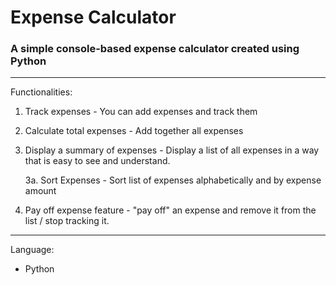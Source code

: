 # Expense Calculator
### A simple console-based expense calculator created using Python
---
Functionalities:
1. Track expenses - You can add expenses and track them
2. Calculate total expenses - Add together all expenses
3. Display a summary of expenses - Display a list of all expenses in a way that is easy to see and understand.

   3a. Sort Expenses - Sort list of expenses alphabetically and by expense amount

4. Pay off expense feature - "pay off" an expense and remove it from the list / stop tracking it.
---
Language:
- Python
